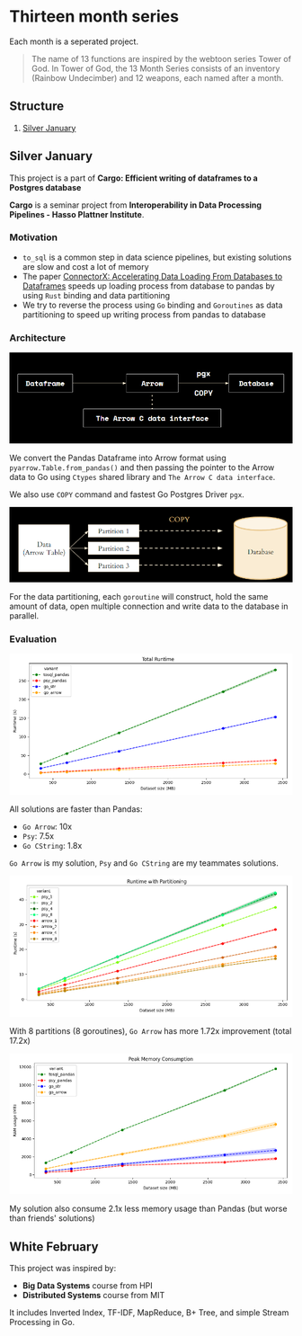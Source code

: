 # Thirteen month series 

Each month is a seperated project.

> The name of 13 functions are inspired by the webtoon series Tower of God. 
In Tower of God, the 13 Month Series consists of an inventory (Rainbow Undecimber) and 12 weapons, each named after a month.

## Structure
1. [Silver January](#silver-january)



## Silver January
This project is a part of **Cargo: Efficient writing of dataframes to a Postgres database** 

**Cargo** is a seminar project from **Interoperability in Data Processing Pipelines - Hasso Plattner Institute**.

### Motivation
* `to_sql` is a common step in data science pipelines, but existing solutions are slow and cost a lot of memory
* The paper [ConnectorX: Accelerating Data Loading From Databases to
  Dataframes](https://www.vldb.org/pvldb/vol15/p2994-wang.pdf) speeds up loading process from database to pandas by using `Rust` binding and data partitioning
* We try to reverse the process using `Go` binding and `Goroutines` as data partitioning to speed up writing process from pandas to database

### Architecture

![](silverjanuary/images/architecture.png)

We convert the Pandas Dataframe into Arrow format using `pyarrow.Table.from_pandas()` and then passing the pointer
to the Arrow data to Go using `Ctypes` shared library and `The Arrow C data interface`.

We also use `COPY` command and fastest Go Postgres Driver `pgx`.

![](silverjanuary/images/parallel.png)

For the data partitioning, each `goroutine` will construct, hold the same amount of data, open multiple connection and write data to the database in parallel.


### Evaluation

![](silverjanuary/images/all_small.png)

All solutions are faster than Pandas:
* `Go Arrow`: 10x 
* `Psy`: 7.5x
* `Go CString`: 1.8x

`Go Arrow` is my solution, `Psy` and `Go CString` are my teammates solutions.

![](silverjanuary/images/partitioning.png)

With 8 partitions (8 goroutines), `Go Arrow` has more 1.72x improvement (total 17.2x)

![](silverjanuary/images/memory.png)

My solution also consume 2.1x less memory usage than Pandas (but worse than friends' solutions)

## White February
This project was inspired by:
* **Big Data Systems** course from HPI
* **Distributed Systems** course from MIT

It includes Inverted Index, TF-IDF, MapReduce, B+ Tree, and simple Stream Processing in Go.



